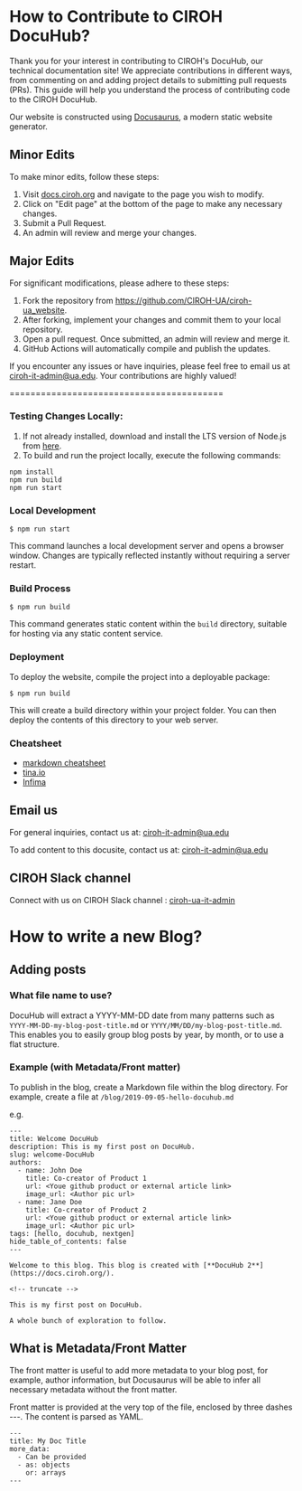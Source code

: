 # How to Contribute to CIROH DocuHub?

Thank you for your interest in contributing to CIROH's DocuHub, our technical documentation site! We appreciate contributions in different ways, from commenting on and adding project details to submitting pull requests (PRs). This guide will help you understand the process of contributing code to the CIROH DocuHub.

Our website is constructed using [Docusaurus](https://docusaurus.io/), a modern static website generator.

## Minor Edits

To make minor edits, follow these steps:

1. Visit [docs.ciroh.org](https://docs.ciroh.org) and navigate to the page you wish to modify.
2. Click on "Edit page" at the bottom of the page to make any necessary changes.
3. Submit a Pull Request.
4. An admin will review and merge your changes.

## Major Edits

For significant modifications, please adhere to these steps:

1. Fork the repository from https://github.com/CIROH-UA/ciroh-ua_website.
2. After forking, implement your changes and commit them to your local repository.
3. Open a pull request. Once submitted, an admin will review and merge it.
4. GitHub Actions will automatically compile and publish the updates.

If you encounter any issues or have inquiries, please feel free to email us at ciroh-it-admin@ua.edu. Your contributions are highly valued!


=========================================

### Testing Changes Locally:

1. If not already installed, download and install the LTS version of Node.js from [here](https://nodejs.org/en).
2. To build and run the project locally, execute the following commands:

``` 
npm install
npm run build
npm run start
```

### Local Development

```
$ npm run start
```

This command launches a local development server and opens a browser window. Changes are typically reflected instantly without requiring a server restart.

### Build Process

```
$ npm run build
```

This command generates static content within the `build` directory, suitable for hosting via any static content service.

### Deployment

To deploy the website, compile the project into a deployable package:

```
$ npm run build
```

This will create a build directory within your project folder. You can then deploy the contents of this directory to your web server.

### Cheatsheet

- [markdown cheatsheet](https://github.com/adam-p/markdown-here/wiki/Markdown-Cheatsheet)
- [tina.io](https://tina.io/)
- [Infima](https://infima.dev/docs/getting-started/introduction)

## Email us

For general inquiries, contact us at: ciroh-it-admin@ua.edu

To add content to this docusite, contact us at: ciroh-it-admin@ua.edu

## CIROH Slack channel

Connect with us on CIROH Slack channel : [ciroh-ua-it-admin](https://cirohworkspace.slack.com/archives/C057BLQB867)




# How to write a new Blog?

## Adding posts

### What file name to use?

DocuHub will extract a YYYY-MM-DD date from many patterns such as `YYYY-MM-DD-my-blog-post-title.md` or `YYYY/MM/DD/my-blog-post-title.md`. This enables you to easily group blog posts by year, by month, or to use a flat structure.

### Example (with Metadata/Front matter)

To publish in the blog, create a Markdown file within the blog directory.
For example, create a file at `/blog/2019-09-05-hello-docuhub.md`

e.g.

```
---
title: Welcome DocuHub
description: This is my first post on DocuHub.
slug: welcome-DocuHub
authors:
  - name: John Doe
    title: Co-creator of Product 1
    url: <Youe github product or external article link>
    image_url: <Author pic url>
  - name: Jane Doe
    title: Co-creator of Product 2
    url: <Youe github product or external article link>
    image_url: <Author pic url>
tags: [hello, docuhub, nextgen]
hide_table_of_contents: false
---

Welcome to this blog. This blog is created with [**DocuHub 2**](https://docs.ciroh.org/).

<!-- truncate -->

This is my first post on DocuHub.

A whole bunch of exploration to follow.
```

## What is Metadata/Front Matter

The front matter is useful to add more metadata to your blog post, for example, author information, but Docusaurus will be able to infer all necessary metadata without the front matter.

Front matter is provided at the very top of the file, enclosed by three dashes ---. The content is parsed as YAML.

```
---
title: My Doc Title
more_data:
  - Can be provided
  - as: objects
    or: arrays
---
```

